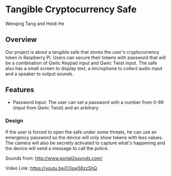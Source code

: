 # Tangible Cryptocurrency Safe

Wenqing Tang and Heidi He

## Overview

Our project is about a tangible safe that stores the user's cryptocurrency token in Raspberry Pi.
Users can secure their tokens with password that will be a combination of Qwiic Keypad input and Qwiic Twist input. The safe also has a small screen to display text, a microphone to collect audio input and a speaker to output sounds.

## Features

- Password Input: The user can set a password with a number from 0-99 (input from Qwiic Twist) and an arbitrary 

### Design



If the user is forced to open the safe under some threats, he can use an emergency password so the device will only show tokens with less values. The camera will also be secretly activated to capture what's happening and the device will send a message to call the police.

Sounds from: http://www.portal2sounds.com/


Video Link: https://youtu.be/O3sw58zzShQ